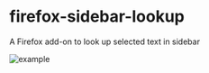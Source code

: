 # firefox-sidebar-lookup
A Firefox add-on to look up selected text in sidebar

![example](./example.gif)
